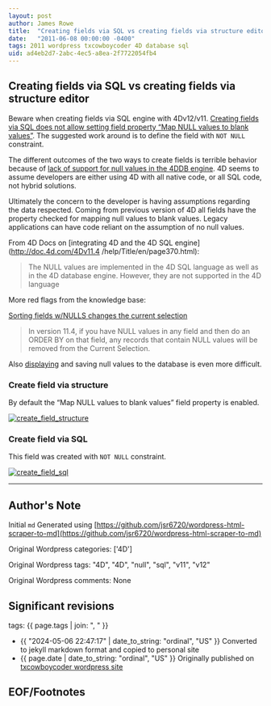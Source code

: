 ```yaml
---
layout: post
author: James Rowe
title:  "Creating fields via SQL vs creating fields via structure editor"
date:   "2011-06-08 00:00:00 -0400"
tags: 2011 wordpress txcowboycoder 4D database sql
uid: ad4eb2d7-2abc-4ec5-a8ea-2f7722054fb4
---
```



## Creating fields via SQL vs creating fields via structure editor


Beware when creating fields via SQL engine with 4Dv12/v11. [Creating fields via SQL does not allow setting field property “Map NULL values to blank values”](http://kb.4d.com/search/assetid=76119). The suggested work around is to define the field with `NOT NULL` constraint.


The different outcomes of the two ways to create fields is terrible behavior because of [lack of support for null values in the 4DDB engine](http://txcowboycoder.wordpress.com/2011/06/07/allow-null-values-in-4db-engine/ "Allow NULL values in 4DB engine"). 4D seems to assume developers are either using 4D with all native code, or all SQL code, not hybrid solutions.


Ultimately the concern to the developer is having assumptions regarding the data respected. Coming from previous version of 4D all fields have the property checked for mapping null values to blank values. Legacy applications can have code reliant on the assumption of no null values.


From 4D Docs on [integrating 4D and the 4D SQL engine](http://doc.4d.com/4Dv11.4 /help/Title/en/page370.html):



> The NULL values are implemented in the 4D SQL language as well as in the 4D database engine. However, they are not supported in the 4D language


More red flags from the knowledge base:


[Sorting fields w/NULLS changes the current selection](http://kb.4d.com/search/assetid=75835)



> In version 11.4, if you have NULL values in any field and then do an ORDER BY on that field, any records that contain NULL values will be removed from the Current Selection.


Also [displaying](http://kb.4d.com/search/assetid=76069) and saving null values to the database is even more difficult.


### Create field via structure


By default the “Map NULL values to blank values” field property is enabled.  

[![](https://txcowboycoder.files.wordpress.com/2011/06/create_field_structure.png?w=174&h=300 "create_field_structure")](http://txcowboycoder.files.wordpress.com/2011/06/create_field_structure.png)


### Create field via SQL


This field was created with `NOT NULL` constraint.  

[![](https://txcowboycoder.files.wordpress.com/2011/06/create_field_sql.png?w=174&h=300 "create_field_sql")](http://txcowboycoder.files.wordpress.com/2011/06/create_field_sql.png)




---

## Author's Note

Initial `md` Generated using [https://github.com/jsr6720/wordpress-html-scraper-to-md](https://github.com/jsr6720/wordpress-html-scraper-to-md)

Original Wordpress categories: ['4D']

Original Wordpress tags: "4D", "4D", "null", "sql", "v11", "v12"

Original Wordpress comments: None

## Significant revisions

tags: {{ page.tags | join: ", " }} <!-- todo move this somewhere -->

- {{ "2024-05-06 22:47:17" | date_to_string: "ordinal", "US" }} Converted to jekyll markdown format and copied to personal site
- {{ page.date | date_to_string: "ordinal", "US" }} Originally published on [txcowboycoder wordpress site](https://txcowboycoder.wordpress.com/2011/06/08/creating-fields-via-sql-vs-creating-fields-via-structure-editor/)

## EOF/Footnotes

